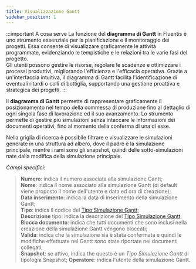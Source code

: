 ```yaml
---
title: Visualizzazione Gantt
sidebar_position: 1
---
```


:::important A cosa serve
La funzione del **diagramma di Gantt** in Fluentis è uno strumento essenziale per la pianificazione e il monitoraggio dei progetti. Essa consente di visualizzare graficamente le attività programmate, evidenziando le tempistiche e le relazioni tra le varie fasi del progetto.     
Gli utenti possono gestire le risorse, regolare le scadenze e ottimizzare i processi produttivi, migliorando l'efficienza e l'efficacia operativa. Grazie a un'interfaccia intuitiva, il diagramma di Gantt facilita l'identificazione di eventuali ritardi o colli di bottiglia, supportando una gestione proattiva e strategica dei progetti.
:::

Il **diagramma di Gantt** permette di rappresentare graficamente il posizionamento nel tempo della commessa di produzione fino al dettaglio di ogni singola fase di lavorazione ed il suo avanzamento.
Lo strumento permette di gestire più simulazioni senza intaccare le informazioni dei documenti operativi, fino al momento della conferma di una di esse.

Nella griglia di ricerca è possibile filtrare e visualizzare le simulazioni generate in una struttura ad albero, dove il padre è la simulazione principale, mentre i rami sono gli snapshot, quindi delle sotto-simulazioni nate dalla modifica della simulazione principale.

*Campi specifici*:

> **Numero**: indica il numero associata alla simulazione Gantt;     
> **Nome**: indica il nome associato alla simulazione Gantt (di default viene proposto il nome dell'utente e data ed ora di creazione);    
> **Data inserimento**: indica la data di inserimento della simulazione Gantt;      
> **Tipo**: indica il codice del [Tipo Simulazione Gantt](/docs/configurations/tables/production/crp-gantt-simulation-type);           
> **Descrizione** tipo: indica la descrizione del [Tipo Simulazione Gantt](/docs/configurations/tables/production/crp-gantt-simulation-type);        
> **Blocca documento**: indica che tutti documenti che sono inclusi nella creazione della simulazione Gantt vengono bloccati;  
> **Valida**: indica che la simulazione sia è stata confermata e quindi le modifiche effettuate nel Gantt sono state riportate nei documenti collegati;      
> **Snapshot**: se attivo, indica the questo è un *Tipo Simulazione Gantt* di tipologia Snapshot;
> **Operatore**: indica l'utente della simulazione Gantt.


